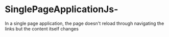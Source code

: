 # SinglePageApplicationJs-
In a single page application, the page doesn't reload  through navigating the links but the content itself changes
